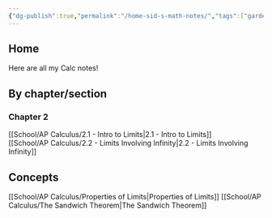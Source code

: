 ```yaml
---
{"dg-publish":true,"permalink":"/home-sid-s-math-notes/","tags":["gardenEntry"],"created":"","updated":""}
---
```


## **Home**
Here are all my Calc notes!

## By chapter/section
### Chapter 2
[[School/AP Calculus/2.1 - Intro to Limits\|2.1 - Intro to Limits]]  
[[School/AP Calculus/2.2 - Limits Involving Infinity\|2.2 - Limits Involving Infinity]]

## Concepts
[[School/AP Calculus/Properties of Limits\|Properties of Limits]]
[[School/AP Calculus/The Sandwich Theorem\|The Sandwich Theorem]]
